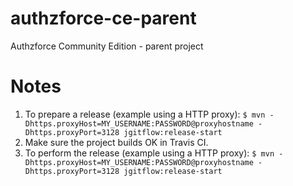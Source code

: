 # authzforce-ce-parent
Authzforce Community Edition - parent project

# Notes
1. To prepare a release (example using a HTTP proxy):
`$ mvn -Dhttps.proxyHost=MY_USERNAME:PASSWORD@proxyhostname -Dhttps.proxyPort=3128 jgitflow:release-start`
2. Make sure the project builds OK in Travis CI.
3. To perform the release (example using a HTTP proxy):
 `$ mvn -Dhttps.proxyHost=MY_USERNAME:PASSWORD@proxyhostname -Dhttps.proxyPort=3128 jgitflow:release-start`
